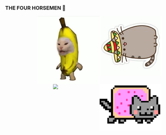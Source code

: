 ### THE FOUR HORSEMEN 👋
<div class"row">
<img width="200" alt="TACOCAT" src="https://raw.githubusercontent.com/JoeVictor22/JoeVictor22/master/tacocat.gif" align="right">
<img width="200" height="220" alt="NANANACAT" src="https://raw.githubusercontent.com/JoeVictor22/JoeVictor22/master/nananacat.gif" align="right">
<img width="200" alt="NYAN" src="https://raw.githubusercontent.com/JoeVictor22/JoeVictor22/master/nyannyan.gif" align="right">
<img width="150" alt"WAFFLES" src="https://i.redd.it/dw17hmccmq141.png" align="right">
</div>
<!--

Here are some ideas to get you started:

- 🔭 I’m currently working on ...
- 🌱 I’m currently learning ...
- 👯 I’m looking to collaborate on ...
- 🤔 I’m looking for help with ...
- 💬 Ask me about ...
- 📫 How to reach me: ...
- 😄 Pronouns: ...
- ⚡ Fun fact: ...
-->
